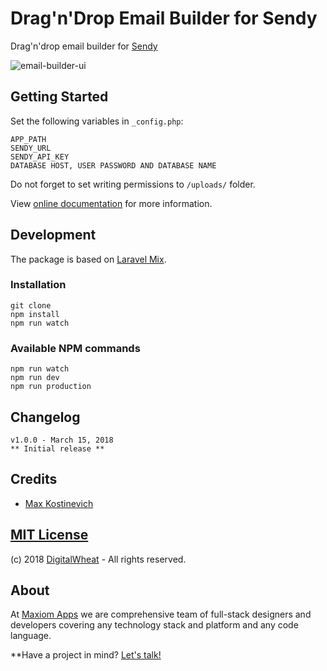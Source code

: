 # Drag'n'Drop Email Builder for Sendy

Drag'n'drop email builder for [Sendy](https://sendy.co)

![email-builder-ui](https://user-images.githubusercontent.com/10295466/37458623-a03b9c4c-2856-11e8-9061-c8e126937729.png)

## Getting Started
Set the following variables in ```_config.php```: 
```
APP_PATH
SENDY_URL
SENDY_API_KEY
DATABASE HOST, USER PASSWORD AND DATABASE NAME 
```
Do not forget to set writing permissions to ```/uploads/``` folder.

View [online documentation](https://getemailbuilder.com/sendy/documentation) for more information.

## Development
The package is based on [Laravel Mix](https://github.com/JeffreyWay/laravel-mix).
### Installation
```
git clone
npm install
npm run watch
```
### Available NPM commands
```
npm run watch
npm run dev
npm run production
```

## Changelog
```
v1.0.0 - March 15, 2018
** Initial release **
```

## Credits
- [Max Kostinevich](https://maxkostinevich.com)

## [MIT License](https://opensource.org/licenses/MIT)
(c) 2018  [DigitalWheat](https://digitalwheat.com) - All rights reserved.

## About
At [Maxiom Apps](https://www.maxiomapps.com) we are comprehensive team of full-stack designers and developers covering any technology stack and platform and any code language.

**Have a project in mind? [Let's talk!](https://www.maxiomapps.com)
